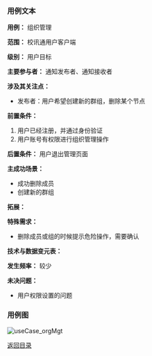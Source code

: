 

### 用例文本

**用例：** 组织管理

**范围：** 校讯通用户客户端

**级别：** 用户目标

**主要参与者：** 通知发布者、通知接收者

**涉及其关注点：**

- 发布者：用户希望创建新的群组，删除某个节点

**前置条件：** 


1. 用户已经注册，并通过身份验证
2. 用户账号有权限进行组织管理操作

**后置条件：** 用户退出管理页面

**主成功场景：**

- 成功删除成员
- 创建新的群组

**拓展：**
 
**特殊需求：** 

- 删除成员或组的时候提示危险操作，需要确认
	
	
**技术与数据变元表：**

**发生频率：** 较少

**未决问题：** 

- 用户权限设置的问题


### 用例图

![useCase_orgMgt](https://azurlin.oss-cn-beijing.aliyuncs.com/2019ldu_SE/usecase_image/uci_orgmgt.jpg)




[返回目录](README.md)